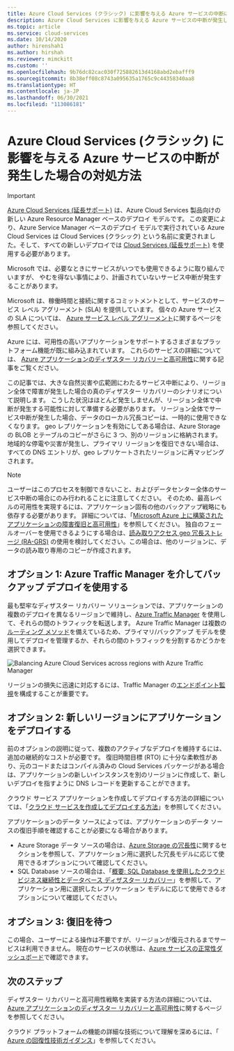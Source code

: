 ```yaml
---
title: Azure Cloud Services (クラシック) に影響を与える Azure サービスの中断に対処する
description: Azure Cloud Services に影響を与える Azure サービスの中断が発生した場合の対処方法について説明します。
ms.topic: article
ms.service: cloud-services
ms.date: 10/14/2020
author: hirenshah1
ms.author: hirshah
ms.reviewer: mimckitt
ms.custom: ''
ms.openlocfilehash: 9b76dc82cac030f725882613d4168abd2ebafff9
ms.sourcegitcommit: 8b38eff08c8743a095635a1765c9c44358340aa8
ms.translationtype: HT
ms.contentlocale: ja-JP
ms.lasthandoff: 06/30/2021
ms.locfileid: "113086181"
---
```

# <a name="what-to-do-in-the-event-of-an-azure-service-disruption-that-impacts-azure-cloud-services-classic"></a>Azure Cloud Services (クラシック) に影響を与える Azure サービスの中断が発生した場合の対処方法

> [!IMPORTANT]
> [Azure Cloud Services (延長サポート)](../cloud-services-extended-support/overview.md) は、Azure Cloud Services 製品向けの新しい Azure Resource Manager ベースのデプロイ モデルです。 この変更により、Azure Service Manager ベースのデプロイ モデルで実行されている Azure Cloud Services は Cloud Services (クラシック) という名前に変更されました。そして、すべての新しいデプロイでは [Cloud Services (延長サポート)](../cloud-services-extended-support/overview.md) を使用する必要があります。

Microsoft では、必要なときにサービスがいつでも使用できるように取り組んでいますが、 やむを得ない事情により、計画されていないサービス中断が発生することがあります。

Microsoft は、稼働時間と接続に関するコミットメントとして、サービスのサービス レベル アグリーメント (SLA) を提供しています。 個々の Azure サービスの SLA については、 [Azure サービス レベル アグリーメント](https://azure.microsoft.com/support/legal/sla/)に関するページを参照してください。

Azure には、可用性の高いアプリケーションをサポートするさまざまなプラットフォーム機能が既に組み込まれています。 これらのサービスの詳細については、 [Azure アプリケーションのディザスター リカバリーと高可用性](/azure/architecture/framework/resiliency/backup-and-recovery)に関する記事をご覧ください。

この記事では、大きな自然災害や広範囲にわたるサービス中断により、リージョン全体で障害が発生した場合の真のディザスター リカバリーのシナリオについて説明します。 こうした状況はほとんど発生しませんが、リージョン全体で中断が発生する可能性に対して準備する必要があります。 リージョン全体でサービス中断が発生した場合、データのローカル冗長コピーは、一時的に使用できなくなります。 geo レプリケーションを有効にしてある場合は、Azure Storage の BLOB とテーブルのコピーがさらに 3 つ、別のリージョンに格納されます。 地域的な停電や災害が発生し、プライマリ リージョンを復旧できない場合は、すべての DNS エントリが、geo レプリケートされたリージョンに再マッピングされます。

> [!NOTE]
> ユーザーはこのプロセスを制御できないこと、およびデータセンター全体のサービス中断の場合にのみ行われることに注意してください。 そのため、最高レベルの可用性を実現するには、アプリケーション固有の他のバックアップ戦略にも依存する必要があります。 詳細については、「[Microsoft Azure 上に構築されたアプリケーションの障害復旧と高可用性](/azure/architecture/framework/resiliency/backup-and-recovery)」を参照してください。 独自のフェールオーバーを使用できるようにする場合は、[読み取りアクセス geo 冗長ストレージ (RA-GRS)](../storage/common/storage-redundancy.md) の使用を検討してください。この場合は、他のリージョンに、データの読み取り専用のコピーが作成されます。
>
>


## <a name="option-1-use-a-backup-deployment-through-azure-traffic-manager"></a>オプション 1: Azure Traffic Manager を介してバックアップ デプロイを使用する
最も堅牢なディザスター リカバリー ソリューションでは、アプリケーションの複数のデプロイを異なるリージョンで維持し、[Azure Traffic Manager](../traffic-manager/traffic-manager-overview.md) を使用して、それらの間のトラフィックを転送します。 Azure Traffic Manager は複数の[ルーティング メソッド](../traffic-manager/traffic-manager-routing-methods.md)を備えているため、プライマリ/バックアップ モデルを使用してデプロイを管理するか、それらの間のトラフィックを分割するかどうかを選択できます。

![Balancing Azure Cloud Services across regions with Azure Traffic Manager](./media/cloud-services-disaster-recovery-guidance/using-azure-traffic-manager.png)

リージョンの損失に迅速に対応するには、Traffic Manager の[エンドポイント監視](../traffic-manager/traffic-manager-monitoring.md)を構成することが重要です。

## <a name="option-2-deploy-your-application-to-a-new-region"></a>オプション 2: 新しいリージョンにアプリケーションをデプロイする
前のオプションの説明に従って、複数のアクティブなデプロイを維持するには、追加の継続的なコストが必要です。 復旧時間目標 (RTO) に十分な柔軟性があり、元のコードまたはコンパイル済みの Cloud Services パッケージがある場合は、アプリケーションの新しいインスタンスを別のリージョンに作成して、新しいデプロイを指すように DNS レコードを更新することができます。

クラウド サービス アプリケーションを作成してデプロイする方法の詳細については、「[クラウド サービスを作成してデプロイする方法](cloud-services-how-to-create-deploy-portal.md)」を参照してください。

アプリケーションのデータ ソースによっては、アプリケーションのデータ ソースの復旧手順を確認することが必要になる場合があります。

* Azure Storage データ ソースの場合は、[Azure Storage の冗長性](../storage/common/storage-redundancy.md)に関するセクションを参照して、アプリケーション用に選択した冗長モデルに応じて使用できるオプションについて確認してください。
* SQL Database ソースの場合は、「[概要: SQL Database を使用したクラウド ビジネス継続性とデータベース ディザスター リカバリー](../azure-sql/database/business-continuity-high-availability-disaster-recover-hadr-overview.md)」を参照して、アプリケーション用に選択したレプリケーション モデルに応じて使用できるオプションについて確認してください。


## <a name="option-3-wait-for-recovery"></a>オプション 3: 復旧を待つ
この場合、ユーザーによる操作は不要ですが、リージョンが復元されるまでサービスは利用できません。 現在のサービスの状態は、[Azure サービスの正常性ダッシュボード](https://azure.microsoft.com/status/)で確認できます。

## <a name="next-steps"></a>次のステップ
ディザスター リカバリーと高可用性戦略を実装する方法の詳細については、[Azure アプリケーションのディザスター リカバリーと高可用性](/azure/architecture/framework/resiliency/backup-and-recovery)に関するページを参照してください。

クラウド プラットフォームの機能の詳細な技術について理解を深めるには、「 [Azure の回復性技術ガイダンス](/azure/architecture/checklist/resiliency-per-service)」を参照してください。